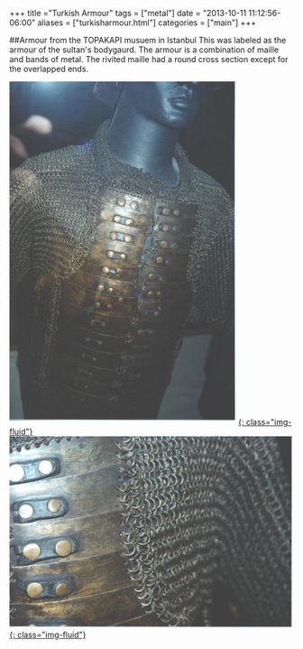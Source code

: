 +++
title ="Turkish Armour"
tags = ["metal"]
date = "2013-10-11 11:12:56-06:00"
aliases = ["turkisharmour.html"]
categories = ["main"]
+++

##Armour from the TOPAKAPI musuem in Istanbul
This was labeled as the armour of the sultan's bodygaurd.  The armour is a
combination of 
maille and bands of metal.  The rivited maille had a round cross section except
for the overlapped ends.<p>
[![Turkish armour](turkishArmourS.jpg){: class="img-fluid"}](turkishArmour.jpg)
[![Turkish armour](turkishArmour2S.jpg){: class="img-fluid"}](turkishArmour2.jpg)


